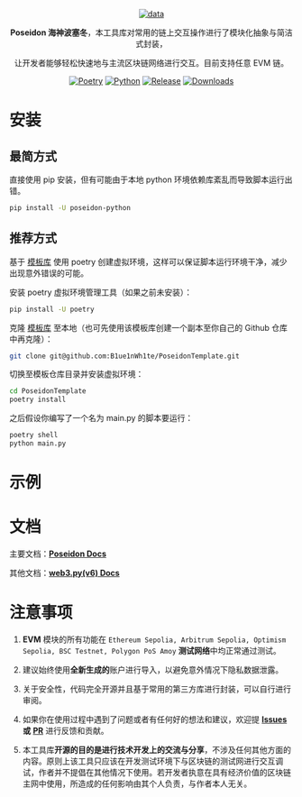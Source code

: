 <div align="center">

[![data](https://socialify.git.ci/B1ue1nWh1te/Poseidon/image?font=Bitter&forks=1&issues=1&language=1&logo=https%3A%2F%2Fimg.seaeye.cn%2Fimg%2Fposeidon%2Flogo.png&name=1&owner=1&pattern=Circuit%20Board&pulls=1&stargazers=1&theme=Auto)](https://github.com/B1ue1nWh1te/Poseidon)

**Poseidon 海神波塞冬**，本工具库对常用的链上交互操作进行了模块化抽象与简洁式封装，

让开发者能够轻松快速地与主流区块链网络进行交互。目前支持任意 EVM 链。

[![Poetry](https://img.shields.io/endpoint?url=https://python-poetry.org/badge/v0.json)](https://python-poetry.org/)
[![Python](https://img.shields.io/badge/python-3.9+-blue)](https://www.python.org/)
[![Release](https://img.shields.io/github/v/release/B1ue1nWh1te/Poseidon)](https://github.com/B1ue1nWh1te/Poseidon/releases/)
[![Downloads](https://img.shields.io/pypi/dm/poseidon-python?color=%23008BE1)](https://pypi.org/project/poseidon-python/)

</div>

# 安装

## 最简方式

直接使用 pip 安装，但有可能由于本地 python 环境依赖库紊乱而导致脚本运行出错。

```bash
pip install -U poseidon-python
```

## 推荐方式

基于 [模板库](https://github.com/B1ue1nWh1te/PoseidonTemplate) 使用 poetry 创建虚拟环境，这样可以保证脚本运行环境干净，减少出现意外错误的可能。

安装 poetry 虚拟环境管理工具（如果之前未安装）：

```bash
pip install -U poetry
```

克隆 [模板库](https://github.com/B1ue1nWh1te/PoseidonTemplate) 至本地（也可先使用该模板库创建一个副本至你自己的 Github 仓库中再克隆）：

```bash
git clone git@github.com:B1ue1nWh1te/PoseidonTemplate.git
```

切换至模板仓库目录并安装虚拟环境：

```bash
cd PoseidonTemplate
poetry install
```

之后假设你编写了一个名为 main.py 的脚本要运行：

```bash
poetry shell
python main.py
```

# 示例

# 文档

主要文档：[**Poseidon Docs**](https://seaverse.gitbook.io/poseidon)

其他文档：[**web3.py(v6) Docs**](https://web3py.readthedocs.io/en/v6.20.2/)

# 注意事项

1. **EVM** 模块的所有功能在 `Ethereum Sepolia, Arbitrum Sepolia, Optimism Sepolia, BSC Testnet, Polygon PoS Amoy` **测试网络**中均正常通过测试。

2. 建议始终使用**全新生成的**账户进行导入，以避免意外情况下隐私数据泄露。

3. 关于安全性，代码完全开源并且基于常用的第三方库进行封装，可以自行进行审阅。

4. 如果你在使用过程中遇到了问题或者有任何好的想法和建议，欢迎提 [**Issues**](https://github.com/B1ue1nWh1te/Poseidon/issues) **或** [**PR**](https://github.com/B1ue1nWh1te/Poseidon/pulls) 进行反馈和贡献。

5. 本工具库**开源的目的是进行技术开发上的交流与分享**，不涉及任何其他方面的内容。原则上该工具只应该在开发测试环境下与区块链的测试网进行交互调试，作者并不提倡在其他情况下使用。若开发者执意在具有经济价值的区块链主网中使用，所造成的任何影响由其个人负责，与作者本人无关。
